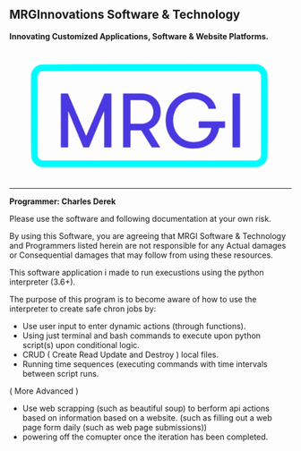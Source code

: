 ## MRGInnovations Software & Technology
**Innovating Customized Applications, Software & Website Platforms.**
![alt text](https://raw.githubusercontent.com/CharlesDerek/MRGI-SAR_Application_002_censored/master/images/MRGI-Animated-single.gif)

------------------------------------
**Programmer: Charles Derek**

Please use the software and following documentation at your own risk.


By using this Software, you are agreeing that MRGI Software & Technology and Programmers listed herein are not responsible for any Actual damages
 or Consequential damages that may follow from using these resources.



This software application i made to run execustions using the python interpreter (3.6+).

The purpose of this program is to become aware of how to use the interpreter to create safe chron jobs by:
 - Use user input to enter dynamic actions (through functions).
 - Using just terminal and bash commands to execute upon python script(s) upon conditional logic.
 - CRUD ( Create Read Update and Destroy ) local files.
 - Running time sequences (executing commands with time intervals between script runs.
 
 ( More Advanced )
 - Use web scrapping (such as beautiful soup) to berform api actions based on information based on a website.
  (such as filling out a web page form daily (such as web page submissions))
 - powering off the comupter once the iteration has been completed.
